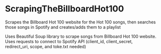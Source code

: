# ScrapingTheBillboardHot100
Scrapes the Billboard Hot 100 website for the Hot 100 songs, then searches those songs in Spotify and creates/adds them to a playlist 

Uses Beautiful Soup library to scrape songs from Billboard Hot 100 website. 
Uses requests to connect to Spotify API (client_id, client_secret, redirect_uri, scope, and toke.txt needed)
